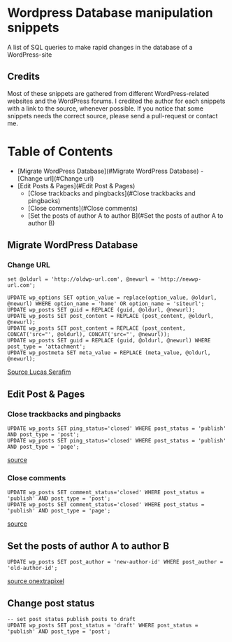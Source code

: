 # Wordpress Database manipulation snippets

A list of SQL queries to make rapid changes in the database of a  WordPress-site

## Credits

Most of these snippets are gathered from different WordPress-related websites and the WordPress forums. I credited the author for each snippets with a link to the source, whenever possible. If you notice that some snippets needs the correct source, please send a pull-request or contact me.

# Table of Contents
- [Migrate WordPress Database](#Migrate WordPress Database)
    -[Change url](#Change url)   
- [Edit Posts & Pages](#Edit Post & Pages)
    - [Close trackbacks and pingbacks](#Close trackbacks and pingbacks)
    - [Close comments](#Close comments)
    - [Set the posts of author A to author B](#Set the posts of author A to author B)

## Migrate WordPress Database
### Change URL
```
set @oldurl = 'http://oldwp-url.com', @newurl = 'http://newwp-url.com';

UPDATE wp_options SET option_value = replace(option_value, @oldurl, @newurl) WHERE option_name = 'home' OR option_name = 'siteurl';
UPDATE wp_posts SET guid = REPLACE (guid, @oldurl, @newurl);
UPDATE wp_posts SET post_content = REPLACE (post_content, @oldurl, @newurl);
UPDATE wp_posts SET post_content = REPLACE (post_content, CONCAT('src="', @oldurl), CONCAT('src="', @newurl));
UPDATE wp_posts SET guid = REPLACE (guid, @oldurl, @newurl) WHERE post_type = 'attachment';
UPDATE wp_postmeta SET meta_value = REPLACE (meta_value, @oldurl, @newurl);
```
[Source Lucas Serafim](http://www.onextrapixel.com/2010/01/30/13-useful-wordpress-sql-queries-you-wish-you-knew-earlier/#comment-826362117)

## Edit Post & Pages

### Close trackbacks and pingbacks

```
UPDATE wp_posts SET ping_status='closed' WHERE post_status = 'publish' AND post_type = 'post';
UPDATE wp_posts SET ping_status='closed' WHERE post_status = 'publish' AND post_type = 'page';
```
[source](https://wordpress.org/support/topic/globally-disable-pingback-and-trackback)

### Close comments
```
UPDATE wp_posts SET comment_status='closed' WHERE post_status = 'publish' AND post_type = 'post';
UPDATE wp_posts SET comment_status='closed' WHERE post_status = 'publish' AND post_type = 'page';
```
[source](https://wordpress.org/support/topic/globally-disable-pingback-and-trackback)

## Set the posts of author A to author B

```
UPDATE wp_posts SET post_author = 'new-author-id' WHERE post_author = 'old-author-id';
```
[source onextrapixel](http://www.onextrapixel.com/2010/01/30/13-useful-wordpress-sql-queries-you-wish-you-knew-earlier/)

## Change post status

```
-- set post status publish posts to draft
UPDATE wp_posts SET post_status = 'draft' WHERE post_status = 'publish' AND post_type = 'post';
```
